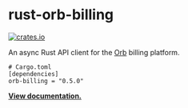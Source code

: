 # rust-orb-billing

[![crates.io](https://img.shields.io/crates/v/orb-billing.svg)](https://crates.io/crates/orb-billing)

An async Rust API client for the [Orb] billing platform.

```
# Cargo.toml
[dependencies]
orb-billing = "0.5.0"
```

**[View documentation.](https://docs.rs/orb-billing/0.5.0)**

[Orb]: https://withorb.com
